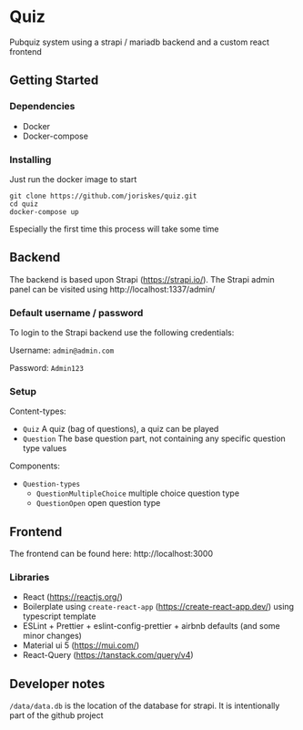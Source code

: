 # Quiz

Pubquiz system using a strapi / mariadb backend and a custom react frontend  

## Getting Started

### Dependencies

* Docker
* Docker-compose

### Installing
Just run the docker image to start
```
git clone https://github.com/joriskes/quiz.git
cd quiz
docker-compose up
```
Especially the first time this process will take some time

## Backend
The backend is based upon Strapi (https://strapi.io/). 
The Strapi admin panel can be visited using http://localhost:1337/admin/

### Default username / password
To login to the Strapi backend use the following credentials:

Username: `admin@admin.com`

Password: `Admin123`

### Setup
Content-types:
- `Quiz` A quiz (bag of questions), a quiz can be played
- `Question` The base question part, not containing any specific question type values

Components:
- `Question-types` 
  - `QuestionMultipleChoice` multiple choice question type
  - `QuestionOpen` open question type

## Frontend
The frontend can be found here: http://localhost:3000

### Libraries
- React (https://reactjs.org/)
- Boilerplate using `create-react-app` (https://create-react-app.dev/) using typescript template
- ESLint + Prettier + eslint-config-prettier + airbnb defaults (and some minor changes)
- Material ui 5 (https://mui.com/)
- React-Query (https://tanstack.com/query/v4)

## Developer notes
`/data/data.db` is the location of the database for strapi. It is intentionally part of the github project
